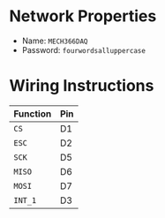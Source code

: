 # Network Properties
- Name: `MECH366DAQ`
- Password: `fourwordsalluppercase`

# Wiring Instructions
| Function | Pin |
| -------- | --- |
| `CS`     | D1  |
| `ESC`    | D2  |
| `SCK`    | D5  |
| `MISO`   | D6  |
| `MOSI`   | D7  |
| `INT_1`  | D3  |


